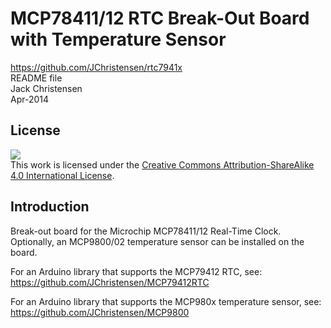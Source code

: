 # MCP78411/12 RTC Break-Out Board with Temperature Sensor
https://github.com/JChristensen/rtc7941x  
README file  
Jack Christensen  
Apr-2014

## License
![](https://licensebuttons.net/l/by-sa/4.0/88x31.png)  
This work is licensed under the [Creative Commons Attribution-ShareAlike 4.0 International License](https://creativecommons.org/licenses/by-sa/4.0/).

## Introduction
Break-out board for the Microchip MCP78411/12 Real-Time Clock. Optionally, an MCP9800/02 temperature sensor can be installed on the board.

For an Arduino library that supports the MCP79412 RTC, see: https://github.com/JChristensen/MCP79412RTC

For an Arduino library that supports the MCP980x temperature sensor, see: https://github.com/JChristensen/MCP9800
